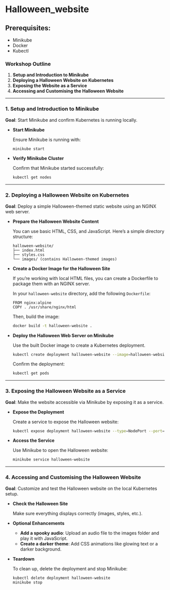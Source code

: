 # Halloween_website

## Prerequisites:
- Minikube
- Docker
- Kubectl

### **Workshop Outline**

1. **Setup and Introduction to Minikube**
2. **Deploying a Halloween Website on Kubernetes**
3. **Exposing the Website as a Service**
4. **Accessing and Customising the Halloween Website**

---

### **1. Setup and Introduction to Minikube**

**Goal**: Start Minikube and confirm Kubernetes is running locally.

- **Start Minikube**
    
    Ensure Minikube is running with:
    
    ```bash
    minikube start
    
    ```
    
- **Verify Minikube Cluster**
    
    Confirm that Minikube started successfully:
    
    ```bash
    kubectl get nodes
    
    ```
    

---

### **2. Deploying a Halloween Website on Kubernetes**

**Goal**: Deploy a simple Halloween-themed static website using an NGINX web server.

- **Prepare the Halloween Website Content**
    
    You can use basic HTML, CSS, and JavaScript. Here’s a simple directory structure:
    
    ```
    halloween-website/
    ├── index.html
    ├── styles.css
    └── images/ (contains Halloween-themed images)
    
    ```
    
- **Create a Docker Image for the Halloween Site**
    
    If you’re working with local HTML files, you can create a Dockerfile to package them with an NGINX server.
    
    In your `halloween-website` directory, add the following `Dockerfile`:
    
    ```
    FROM nginx:alpine
    COPY . /usr/share/nginx/html
    
    ```
    
    Then, build the image:
    
    ```bash
    docker build -t halloween-website .
    
    ```
    
- **Deploy the Halloween Web Server on Minikube**
    
    Use the built Docker image to create a Kubernetes deployment.
    
    ```bash
    kubectl create deployment halloween-website --image=halloween-website
    
    ```
    
    Confirm the deployment:
    
    ```bash
    kubectl get pods
    
    ```
    

---

### **3. Exposing the Halloween Website as a Service**

**Goal**: Make the website accessible via Minikube by exposing it as a service.

- **Expose the Deployment**
    
    Create a service to expose the Halloween website:
    
    ```bash
    kubectl expose deployment halloween-website --type=NodePort --port=80
    
    ```
    
- **Access the Service**
    
    Use Minikube to open the Halloween website:
    
    ```bash
    minikube service halloween-website
    
    ```
    

---

### **4. Accessing and Customising the Halloween Website**

**Goal**: Customize and test the Halloween website on the local Kubernetes setup.

- **Check the Halloween Site**
    
    Make sure everything displays correctly (images, styles, etc.).
    
- **Optional Enhancements**
    - **Add a spooky audio**: Upload an audio file to the images folder and play it with JavaScript.
    - **Create a darker theme**: Add CSS animations like glowing text or a darker background.
- **Teardown**
    
    To clean up, delete the deployment and stop Minikube:
    
    ```bash
    kubectl delete deployment halloween-website
    minikube stop
    
    ```
